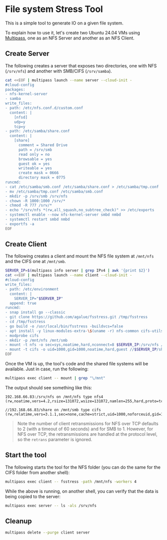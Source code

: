 # File system Stress Tool

This is a simple tool to generate IO on a given file system.

To explain how to use it, let's create two Ubuntu 24.04 VMs using [Multipass](https://multipass.run/), one as an NFS Server and another as an NFS Client.

## Create Server

The following creates a server that exposes two directories, one with NFS (`/srv/nfs`) and another with SMB/CIFS (`/srv/samba`).

```bash
cat <<EOF | multipass launch --name server --cloud-init -
#cloud-config
packages:
- nfs-kernel-server
- samba
write_files:
- path: /etc/nfs.conf.d/custom.conf
  content: |
    [nfsd]
    udp=y
    tcp=y
- path: /etc/samba/share.conf
  content: |
    [share]
      comment = Shared Drive
      path = /srv/smb
      read only = no
      browsable = yes
      guest ok = yes
      writeable = yes
      create mask = 0666
      directory mask = 0775
runcmd:
- cat /etc/samba/smb.conf /etc/samba/share.conf > /etc/samba/tmp.conf
- mv /etc/samba/tmp.conf /etc/samba/smb.conf
- mkdir -p /srv/smb /srv/nfs
- chown -R 1000:1000 /srv/*
- chmod -R 777 /srv/*
- echo "/srv/nfs *(rw,all_squash,no_subtree_check)" >> /etc/exports
- systemctl enable --now nfs-kernel-server smbd nmbd
- systemctl restart smbd nmbd
- exportfs -a
EOF
```

## Create Client

The following creates a client and mount the NFS file system at `/mnt/nfs` and the CIFS one at `/mnt/smb`.

```bash
SERVER_IP=$(multipass info server | grep IPv4 | awk '{print $2}')
cat <<EOF | multipass launch --name client --cloud-init -
#cloud-config
write_files:
- path: /etc/environment
  content: |
    SERVER_IP="$SERVER_IP"
  append: true
runcmd:
- snap install go --classic
- git clone https://github.com/agalue/fsstress.git /tmp/fsstress
- cd /tmp/fsstress
- go build -o /usr/local/bin/fsstress -buildvcs=false
- apt install -y linux-modules-extra-\$(uname -r) nfs-common cifs-utils
- modprobe cifs
- mkdir -p /mnt/nfs /mnt/smb
- mount -t nfs -o sec=sys,noatime,hard,nconnect=8 $SERVER_IP:/srv/nfs /mnt/nfs
- mount -t cifs -o uid=1000,gid=1000,noatime,hard,guest //$SERVER_IP/share /mnt/smb
EOF
```

Once the VM is up, the tool's code and the shared file systems will be available. Just in case, run the following:

```bash
multipass exec client -- mount | grep "\/mnt"
```

The output should see something like this:

```
192.168.66.83:/srv/nfs on /mnt/nfs type nfs4 (rw,noatime,vers=4.2,rsize=131072,wsize=131072,namlen=255,hard,proto=tcp,nconnect=8,timeo=600,retrans=2,sec=sys,clientaddr=192.168.66.84,local_lock=none,addr=192.168.66.83)

//192.168.66.83/share on /mnt/smb type cifs (rw,relatime,vers=3.1.1,sec=none,cache=strict,uid=1000,noforceuid,gid=1000,noforcegid,addr=192.168.66.83,file_mode=0755,dir_mode=0755,hard,nounix,serverino,mapposix,rsize=4194304,wsize=4194304,bsize=1048576,retrans=1,echo_interval=60,actimeo=1,closetimeo=1)
```

> Note the number of client retransmissions for NFS over TCP defaults to 2 (with a timeout of 60 seconds) and for SMB to 1. However, for NFS over TCP, the retransmissions are handled at the protocol level, so the `retrans` parameter is ignored.

## Start the tool

The following starts the tool for the NFS folder (you can do the same for the CIFS folder from another shell):

```bash
multipass exec client -- fsstress -path /mnt/nfs -workers 4
```

While the above is running, on another shell, you can verify that the data is being copied to the server:

```bash
multipass exec server -- ls -als /srv/nfs
```

## Cleanup

```bash
multipass delete --purge client server
```
